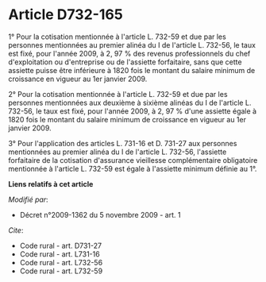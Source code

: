 # Article D732-165

1° Pour la cotisation mentionnée à l'article L. 732-59 et due par les personnes mentionnées au premier alinéa du I de
l'article L. 732-56, le taux est fixé, pour l'année 2009, à 2, 97 % des revenus professionnels du chef d'exploitation ou
d'entreprise ou de l'assiette forfaitaire, sans que cette assiette puisse être inférieure à 1820 fois le montant du salaire
minimum de croissance en vigueur au 1er janvier 2009. 

2° Pour la cotisation mentionnée à l'article L. 732-59 et due par les personnes mentionnées aux deuxième à sixième alinéas du
I de l'article L. 732-56, le taux est fixé, pour l'année 2009, à 2, 97 % d'une assiette égale à 1820 fois le montant du
salaire minimum de croissance en vigueur au 1er janvier 2009. 

3° Pour l'application des articles L. 731-16 et D. 731-27 aux personnes mentionnées au premier alinéa du I de l'article L.
732-56, l'assiette forfaitaire de la cotisation d'assurance vieillesse complémentaire obligatoire mentionnée à l'article L.
732-59 est égale à l'assiette minimum définie au 1°.

**Liens relatifs à cet article**

_Modifié par_:

  - Décret n°2009-1362 du 5 novembre 2009 - art. 1

_Cite_:

  - Code rural - art. D731-27
  - Code rural - art. L731-16
  - Code rural - art. L732-56
  - Code rural - art. L732-59

